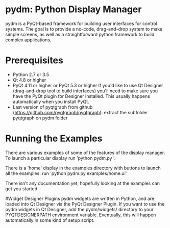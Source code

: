 # pydm: Python Display Manager
pydm is a PyQt-based framework for building user interfaces for control systems.  The goal is to provide a no-code, drag-and-drop system to make simple screens, as well as a straightforward python framework to build complex applications.

# Prerequisites
* Python 2.7 or 3.5
* Qt 4.8 or higher
* PyQt 4.11 or higher or PyQt 5.3 or higher
If you'd like to use Qt Designer (drag-and-drop tool to build interfaces) you'll need to make sure you have the PyQt plugin for Designer installed.  This usually happens automatically when you install PyQt.
* Last version of pyqtgraph from github (https://github.com/pyqtgraph/pyqtgraph): extract the subfolder pyqtgraph on pydm folder

# Running the Examples
There are various examples of some of the features of the display manager.
To launch a particular display run 'python pydm.py <filename>'.

There is a 'home' display in the examples directory with buttons to launch all the examples:
run 'python pydm.py examples/home.ui'

There isn't any documentation yet, hopefully looking at the examples can get you started.

#Widget Designer Plugins
pydm widgets are written in Python, and are loaded into Qt Designer via the PyQt Designer Plugin.
If you want to use the pydm widgets in Qt Designer, add the pydm/widgets/ directory to your PYQTDESIGNERPATH environment variable.  Eventually, this will happen automatically in some kind of setup script.
